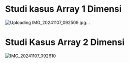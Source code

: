 # Studi kasus Array 1 Dimensi
![Uploading IMG_20241107_092509.jpg…]()
# Studi Kasus Array 2 Dimensi
![IMG_20241107_092610](https://github.com/user-attachments/assets/16cc6fd6-cebd-4715-bd08-93146165e83b)
